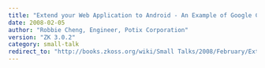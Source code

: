 ```yaml
---
title: "Extend your Web Application to Android - An Example of Google Calendar"
date: 2008-02-05
author: "Robbie Cheng, Engineer, Potix Corporation"
version: "ZK 3.0.2"
category: small-talk
redirect_to: "http://books.zkoss.org/wiki/Small Talks/2008/February/Extend your Web Application to Android - An Example of Google Calendar"
---
```

